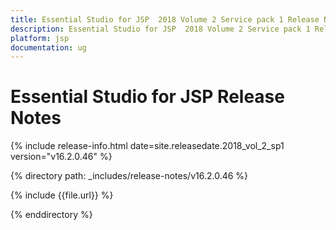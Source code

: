 ```yaml
---
title: Essential Studio for JSP  2018 Volume 2 Service pack 1 Release Notes
description: Essential Studio for JSP  2018 Volume 2 Service pack 1 Release Notes
platform: jsp
documentation: ug
---
```


# Essential Studio for JSP Release Notes

{% include release-info.html date=site.releasedate.2018_vol_2_sp1  version="v16.2.0.46" %} 

{% directory path: _includes/release-notes/v16.2.0.46 %}

{% include {{file.url}} %}

{% enddirectory %}